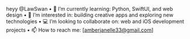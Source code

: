  heyy @LawSwan
	•	🌱 I’m currently learning: Python, SwiftUI, and web design
	•	👀 I’m interested in: building creative apps and exploring new technologies
	•	💻 I’m looking to collaborate on: web and iOS development projects
	•	📫 How to reach me: [amberjanelle33@gmail.com]
<!---
LawSwan/LawSwan is a ✨ special ✨ repository because its `README.md` (this file) appears on your GitHub profile.
You can click the Preview link to take a look at your changes.
--->
